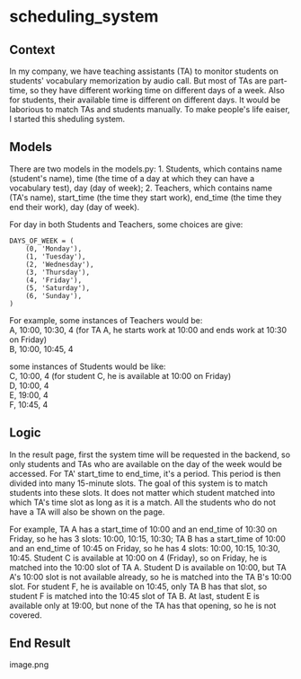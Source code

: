 # scheduling_system

## Context
In my company, we have teaching assistants (TA) to monitor students on students' vocabulary memorization by audio call. But most of TAs are part-time, so they have different working time on different days of a week. Also for students, their available time is different on different days. It would be laborious to match TAs and students manually. To make people's life eaiser, I started this sheduling system.

## Models
There are two models in the models.py: 1. Students, which contains name (student's name), time (the time of a day at which they can have a vocabulary test), day (day of week); 2. Teachers, which contains name (TA's name), start_time (the time they start work), end_time (the time they end their work), day (day of week). 

For day in both Students and Teachers, some choices are give: 
```
DAYS_OF_WEEK = (
    (0, 'Monday'),
    (1, 'Tuesday'),
    (2, 'Wednesday'),
    (3, 'Thursday'),
    (4, 'Friday'),
    (5, 'Saturday'),
    (6, 'Sunday'),
)
```

For example, some instances of Teachers would be:  
A, 10:00, 10:30, 4 (for TA A, he starts work at 10:00 and ends work at 10:30 on Friday)  
B, 10:00, 10:45, 4  
 
some instances of Students would be like:  
C, 10:00, 4 (for student C, he is available at 10:00 on Friday)  
D, 10:00, 4  
E, 19:00, 4  
F, 10:45, 4  

## Logic
In the result page, first the system time will be requested in the backend, so only students and TAs who are available on the day of the week would be accessed. For TA' start_time to end_time, it's a period. This period is then divided into many 15-minute slots. The goal of this system is to match students into these slots. It does not matter which student matched into which TA's time slot as long as it is a match. All the students who do not have a TA will also be shown on the page. 

For example, TA A has a start_time of 10:00 and an end_time of 10:30 on Friday, so he has 3 slots: 10:00, 10:15, 10:30; TA B has a start_time of 10:00 and an end_time of 10:45 on Friday, so he has 4 slots: 10:00, 10:15, 10:30, 10:45. Student C is available at 10:00 on 4 (Friday), so on Friday, he is matched into the 10:00 slot of TA A. Student D is available on 10:00, but TA A's 10:00 slot is not available already, so he is matched into the TA B's 10:00 slot. For student F, he is available on 10:45, only TA B has that slot, so student F is matched into the 10:45 slot of TA B. At last, student E is available only at 19:00, but none of the TA has that opening, so he is not covered.

## End Result
image.png